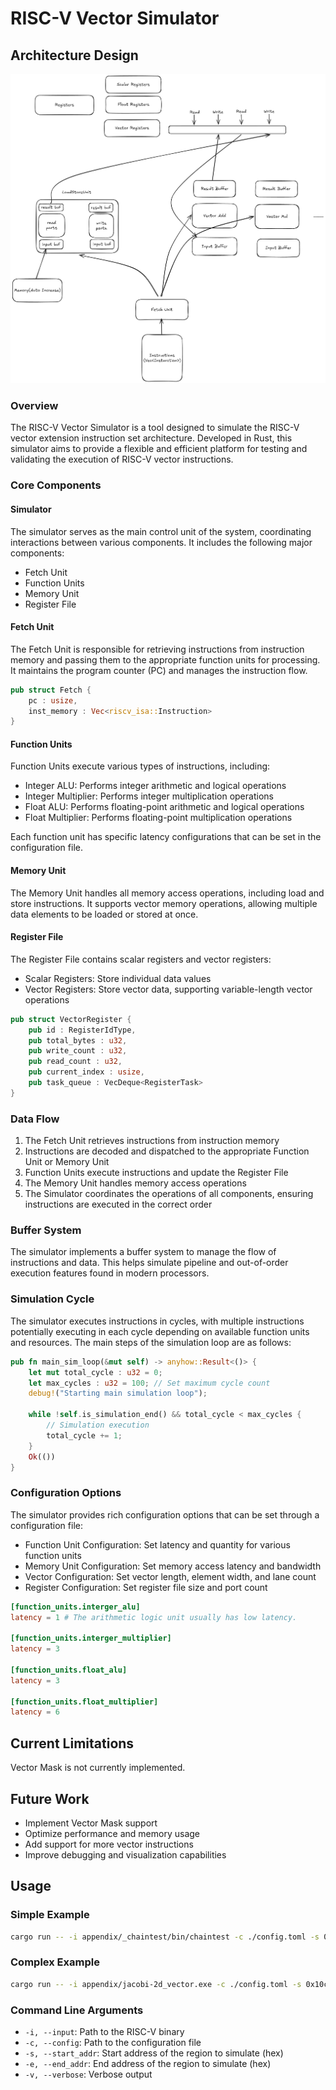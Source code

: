 
          
# RISC-V Vector Simulator

## Architecture Design

![Architecture Diagram](architecture.png)

### Overview

The RISC-V Vector Simulator is a tool designed to simulate the RISC-V vector extension instruction set architecture. Developed in Rust, this simulator aims to provide a flexible and efficient platform for testing and validating the execution of RISC-V vector instructions.

### Core Components

#### Simulator

The simulator serves as the main control unit of the system, coordinating interactions between various components. It includes the following major components:

- Fetch Unit
- Function Units
- Memory Unit
- Register File

#### Fetch Unit

The Fetch Unit is responsible for retrieving instructions from instruction memory and passing them to the appropriate function units for processing. It maintains the program counter (PC) and manages the instruction flow.

```rust
pub struct Fetch {
    pc : usize,
    inst_memory : Vec<riscv_isa::Instruction>
}
```

#### Function Units

Function Units execute various types of instructions, including:

- Integer ALU: Performs integer arithmetic and logical operations
- Integer Multiplier: Performs integer multiplication operations
- Float ALU: Performs floating-point arithmetic and logical operations
- Float Multiplier: Performs floating-point multiplication operations

Each function unit has specific latency configurations that can be set in the configuration file.

#### Memory Unit

The Memory Unit handles all memory access operations, including load and store instructions. It supports vector memory operations, allowing multiple data elements to be loaded or stored at once.

#### Register File

The Register File contains scalar registers and vector registers:

- Scalar Registers: Store individual data values
- Vector Registers: Store vector data, supporting variable-length vector operations

```rust
pub struct VectorRegister {
    pub id : RegisterIdType,
    pub total_bytes : u32,
    pub write_count : u32,
    pub read_count : u32,
    pub current_index : usize,
    pub task_queue : VecDeque<RegisterTask>
}
```

### Data Flow

1. The Fetch Unit retrieves instructions from instruction memory
2. Instructions are decoded and dispatched to the appropriate Function Unit or Memory Unit
3. Function Units execute instructions and update the Register File
4. The Memory Unit handles memory access operations
5. The Simulator coordinates the operations of all components, ensuring instructions are executed in the correct order

### Buffer System

The simulator implements a buffer system to manage the flow of instructions and data. This helps simulate pipeline and out-of-order execution features found in modern processors.

### Simulation Cycle

The simulator executes instructions in cycles, with multiple instructions potentially executing in each cycle depending on available function units and resources. The main steps of the simulation loop are as follows:

```rust
pub fn main_sim_loop(&mut self) -> anyhow::Result<()> { 
    let mut total_cycle : u32 = 0;
    let max_cycles : u32 = 100; // Set maximum cycle count
    debug!("Starting main simulation loop");
    
    while !self.is_simulation_end() && total_cycle < max_cycles { 
        // Simulation execution
        total_cycle += 1;
    }
    Ok(())
}
```

### Configuration Options

The simulator provides rich configuration options that can be set through a configuration file:

- Function Unit Configuration: Set latency and quantity for various function units
- Memory Unit Configuration: Set memory access latency and bandwidth
- Vector Configuration: Set vector length, element width, and lane count
- Register Configuration: Set register file size and port count

```toml
[function_units.interger_alu]
latency = 1 # The arithmetic logic unit usually has low latency.

[function_units.interger_multiplier]
latency = 3

[function_units.float_alu]
latency = 3

[function_units.float_multiplier]
latency = 6 
```

## Current Limitations

Vector Mask is not currently implemented.

## Future Work

- Implement Vector Mask support
- Optimize performance and memory usage
- Add support for more vector instructions
- Improve debugging and visualization capabilities

## Usage

### Simple Example

```bash
cargo run -- -i appendix/_chaintest/bin/chaintest -c ./config.toml -s 0x1023c -e 0x10250
```

### Complex Example
```sh
cargo run -- -i appendix/jacobi-2d_vector.exe -c ./config.toml -s 0x10cb2 -e 0x10d10
```

### Command Line Arguments

- `-i, --input`: Path to the RISC-V binary
- `-c, --config`: Path to the configuration file
- `-s, --start_addr`: Start address of the region to simulate (hex)
- `-e, --end_addr`: End address of the region to simulate (hex)
- `-v, --verbose`: Verbose output